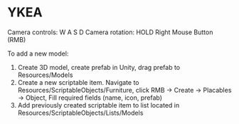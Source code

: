 # YKEA

Camera controls: W A S D
Camera rotation: HOLD Right Mouse Button (RMB)

To add a new model:
1. Create 3D model, create prefab in Unity, drag prefab to Resources/Models
2. Create a new scriptable item. Navigate to Resources/ScriptableObjects/Furniture, click RMB -> Create -> Placables -> Object, Fill required fields (name, icon, prefab)
3. Add previously created scriptable item to list located in Resources/ScriptableObjects/Lists/Models
